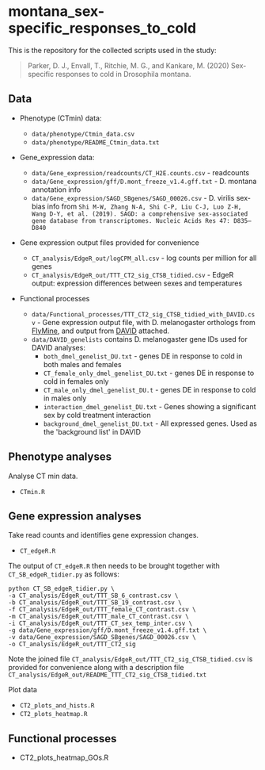 # montana_sex-specific_responses_to_cold

This is the repository for the collected scripts used in the study:

> Parker, D. J., Envall, T., Ritchie, M. G., and Kankare, M. (2020) Sex-specific responses to cold in Drosophila montana.

## Data

* Phenotype (CTmin) data: 
    * `data/phenotype/Ctmin_data.csv`
    * `data/phenotype/README_Ctmin_data.txt`

* Gene_expression data: 
    * `data/Gene_expression/readcounts/CT_H2E.counts.csv` - readcounts
    * `data/Gene_expression/gff/D.mont_freeze_v1.4.gff.txt` - D. montana annotation info
    * `data/Gene_expression/SAGD_SBgenes/SAGD_00026.csv` - D. virilis sex-bias info from `Shi M-W, Zhang N-A, Shi C-P, Liu C-J, Luo Z-H, Wang D-Y, et al. (2019). SAGD: a comprehensive sex-associated gene database from transcriptomes. Nucleic Acids Res 47: D835–D840`

* Gene expression output files provided for convenience
    * `CT_analysis/EdgeR_out/logCPM_all.csv` - log counts per million for all genes
    * `CT_analysis/EdgeR_out/TTT_CT2_sig_CTSB_tidied.csv` - EdgeR output: expression differences between sexes and temperatures 

* Functional processes
     * `data/Functional_processes/TTT_CT2_sig_CTSB_tidied_with_DAVID.csv` - Gene expression output file, with D. melanogaster orthologs from [FlyMine](https://www.flymine.org/flymine/begin.do), and output from [DAVID](https://david.ncifcrf.gov/) attached.
     * `data/DAVID_genelists` contains D. melanogaster gene IDs used for DAVID analyses:
         * `both_dmel_genelist_DU.txt` - genes DE in response to cold in both males and females 
         * `CT_female_only_dmel_genelist_DU.txt` - genes DE in response to cold in females only
         * `CT_male_only_dmel_genelist_DU.t` - genes DE in response to cold in males only
         * `interaction_dmel_genelist_DU.txt` - Genes showing a significant sex by cold treatment interaction
         * `background_dmel_genelist_DU.txt` - All expressed genes. Used as the 'background list' in DAVID        

## Phenotype analyses

Analyse CT min data.

* `CTmin.R`

## Gene expression analyses

Take read counts and identifies gene expression changes.

* `CT_edgeR.R` 

The output of `CT_edgeR.R` then needs to be brought together with `CT_SB_edgeR_tidier.py` as follows: 

```
python CT_SB_edgeR_tidier.py \
-a CT_analysis/EdgeR_out/TTT_SB_6_contrast.csv \
-b CT_analysis/EdgeR_out/TTT_SB_19_contrast.csv \
-f CT_analysis/EdgeR_out/TTT_female_CT_contrast.csv \
-m CT_analysis/EdgeR_out/TTT_male_CT_contrast.csv \
-i CT_analysis/EdgeR_out/TTT_CT_sex_temp_inter.csv \
-g data/Gene_expression/gff/D.mont_freeze_v1.4.gff.txt \
-v data/Gene_expression/SAGD_SBgenes/SAGD_00026.csv \
-o CT_analysis/EdgeR_out/TTT_CT2_sig

```

Note the joined file `CT_analysis/EdgeR_out/TTT_CT2_sig_CTSB_tidied.csv` is provided for convenience along with a description file `CT_analysis/EdgeR_out/README_TTT_CT2_sig_CTSB_tidied.txt`

Plot data

* `CT2_plots_and_hists.R`
* `CT2_plots_heatmap.R`

## Functional processes

* CT2_plots_heatmap_GOs.R




